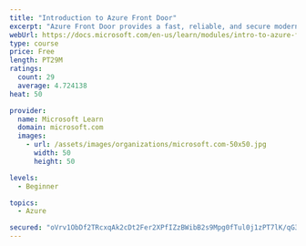 ```yaml
---
title: "Introduction to Azure Front Door"
excerpt: "Azure Front Door provides a fast, reliable, and secure modern cloud content delivery network, integrated with intelligent threat protection."
webUrl: https://docs.microsoft.com/en-us/learn/modules/intro-to-azure-front-door/
type: course
price: Free
length: PT29M
ratings:
  count: 29
  average: 4.724138
heat: 50

provider:
  name: Microsoft Learn
  domain: microsoft.com
  images:
    - url: /assets/images/organizations/microsoft.com-50x50.jpg
      width: 50
      height: 50

levels:
  - Beginner

topics:
  - Azure

secured: "oVrv1ObDf2TRcxqAk2cDt2Fer2XPfIZzBWibB2s9Mpg0fTul0j1zPT7lK/qG3ni/S/utvqDwbiVuMU09ioeq6SAjWRDXUCzjfAwNLKltrbrCT9AmmZDmkz8BEYVdSoonCcDrbBMtJnLva8dOOW7osUYPkg/qex4Q9w00bg3zIoQ9mZ23HW3xcg6P8nDUUuk/+fzuvzmBezIpwYf751cZxuz7yb2lUzXqvixMQYXDH1Mchr3PZIr3eHd4oPM4rk2adsFA4dD024vH0i3kGxpHhq/NdbZGfW2q+5ea2NsHUuPTSEVzZ1MU1WMVMVyBzoGQKZp7ePCm4Yq2tpQOdjxZ4AKyauRjdZN0J+jmxrMwz9xcYbInhwtxbYwnW1BGbEMZbSisSUgL6i2NYsZyCV4hf6uM2F1MCB7s8l2eiGbsMaE=;wnuhz9ZKteobAOlZ3JpewA=="
---
```



